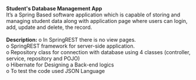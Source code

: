 <b>Student's Database Management App</b><br>
It’s a Spring Based software application which is capable of storing and managing student data along with application page where users can login, add, update and delete, the record.
<br><br>
<b>Description:</b>
o In SpringREST there is no view pages.<br>
o SpringREST framework for server-side application.<br>
o Repository class for connection with database using 4 classes (controller, service, repository and POJO)<br>
o Hibernate for Designing a Back-end logics<br>
o To test the code used JSON Language
